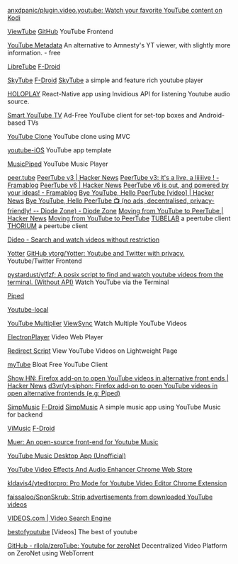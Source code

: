 
[anxdpanic/plugin.video.youtube: Watch your favorite YouTube content on Kodi](https://github.com/anxdpanic/plugin.video.youtube)

[ViewTube](https://viewtube.io/)
[GitHub](https://github.com/ViewTube/viewtube-vue)
YouTube Frontend

[YouTube Metadata](https://mattw.io/youtube-metadata/)
An alternative to Amnesty's YT viewer, with slightly more information. - free

[LibreTube](https://github.com/libre-tube/LibreTube)
[F-Droid](https://f-droid.org/app/com.github.libretube)

[SkyTube](https://github.com/ram-on/SkyTube)
[F-Droid](https://f-droid.org/app/free.rm.skytube.oss)
[SkyTube](https://f-droid.org/packages/free.rm.skytube.oss)
a simple and feature rich youtube player

[HOLOPLAY](https://github.com/stephane-r/HoloPlay)
React-Native app using Invidious API for listening Youtube audio source.

[Smart YouTube TV](https://smartyoutubetv.github.io/)
Ad-Free YouTube client for set-top boxes and Android-based TVs

[YouTube Clone](https://github.com/VamshiIITBHU14/YouTubeClone)
YouTube clone using MVC

[youtube-iOS](https://github.com/aslanyanhaik/youtube-iOS)
YouTube app template

[MusicPiped](https://f-droid.org/packages/deep.ryd.rydplayer/)
YouTube Music Player

[peer.tube](https://peer.tube/)
[PeerTube v3 | Hacker News](https://news.ycombinator.com/item?id=25707059)
[PeerTube v3: it's a live, a liiiiive ! - Framablog](https://framablog.org/2021/01/07/peertube-v3-its-a-live-a-liiiiive/)
[PeerTube v6 | Hacker News](https://news.ycombinator.com/item?id=38443855)
[PeerTube v6 is out, and powered by your ideas! - Framablog](https://framablog.org/2023/11/28/peertube-v6-is-out-and-powered-by-your-ideas/)
[Bye YouTube, Hello PeerTube [video] | Hacker News](https://news.ycombinator.com/item?id=28585817)
[Bye YouTube, Hello PeerTube 📺 (no ads, decentralised, privacy-friendly! -- Diode Zone) - Diode Zone](https://diode.zone/w/ooKHgZQnFkGjzbjZjRkZf7?autoplay=1&auto_play=true&start=4m19s)
[Moving from YouTube to PeerTube | Hacker News](https://news.ycombinator.com/item?id=24222661)
[Moving from YouTube to PeerTube](https://battlepenguin.com/tech/moving-from-youtube-to-peertube/)
[TUBELAB](https://f-droid.org/packages/app.fedilab.tubelab/)
a peertube client
[THORIUM](https://github.com/sschueller/peertube-android)
a peertube client

[Dideo - Search and watch videos without restriction](https://www.dideo.tv/)

[Yotter](https://yotter.kavin.rocks/)
[GitHub ytorg/Yotter: Youtube and Twitter with privacy.](https://github.com/ytorg/Yotter)
Youtube/Twitter Frontend

[pystardust/ytfzf: A posix script to find and watch youtube videos from the terminal. (Without API)](https://github.com/pystardust/ytfzf)
Watch YouTube via the Terminal

[Piped](https://piped.kavin.rocks/)

[Youtube-local](https://github.com/user234683/youtube-local)

[YouTube Multiplier](http://www.youtubemultiplier.com/)
[ViewSync](https://viewsync.net/)
Watch Multiple YouTube Videos

[ElectronPlayer](https://github.com/oscartbeaumont/ElectronPlayer)
Video Web Player

[Redirect Script](https://greasyfork.org/en/scripts/24163-youtube-unblocker)
View YouTube Videos on Lightweight Page

[myTube](https://github.com/keitharm/mytube)
Bloat Free YouTube Client

[Show HN: Firefox add-on to open YouTube videos in alternative front ends | Hacker News](https://news.ycombinator.com/item?id=37881771)
[d3vr/yt-siphon: Firefox add-on to open YouTube videos in open alternative frontends (e.g: Piped)](https://github.com/d3vr/yt-siphon)

[SimpMusic](https://github.com/maxrave-dev/SimpMusic)
[F-Droid](https://f-droid.org/app/com.maxrave.simpmusic)
[SimpMusic](https://simpmusic.tech/)
A simple music app using YouTube Music for backend

[ViMusic](https://github.com/vfsfitvnm/ViMusic)
[F-Droid](https://www.f-droid.org/app/it.vfsfitvnm.vimusic)

[Muer: An open-source front-end for Youtube Music](https://old.reddit.com/r/selfhosted/comments/1558vxr/muer_an_opensource_frontend_for_youtube_music/)

[YouTube Music Desktop App (Unofficial)](https://th-ch.github.io/youtube-music/)

[YouTube Video Effects And Audio Enhancer Chrome Web Store](https://chrome.google.com/webstore/detail/youtube-video-effects-and/jdjldbengpgdcfkljfdmakdgmfpneldd?hl=en-US)

[kldavis4/yteditorpro: Pro Mode for Youtube Video Editor Chrome Extension](https://github.com/kldavis4/yteditorpro)

[faissaloo/SponSkrub: Strip advertisements from downloaded YouTube videos](https://github.com/faissaloo/SponSkrub)

[VIDEOS.com | Video Search Engine](https://www.videos.com/)

[bestofyoutube](http://bestofyoutube.com/)
[Videos] The best of youtube

[GitHub - rllola/zeroTube: Youtube for zeroNet](https://github.com/rllola/zeroTube/)
Decentralized Video Platform on ZeroNet using WebTorrent
